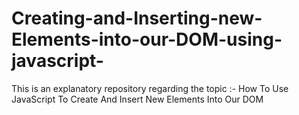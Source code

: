 # Creating-and-Inserting-new-Elements-into-our-DOM-using-javascript-
This is an explanatory repository regarding the topic :- How To Use JavaScript To Create And Insert New Elements Into Our DOM
